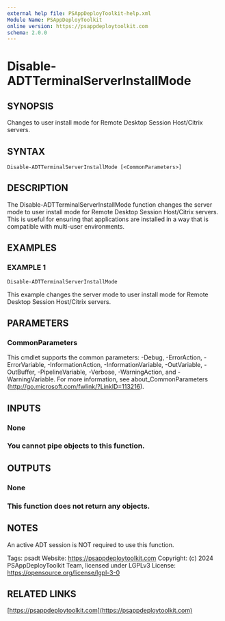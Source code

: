 ```yaml
---
external help file: PSAppDeployToolkit-help.xml
Module Name: PSAppDeployToolkit
online version: https://psappdeploytoolkit.com
schema: 2.0.0
---
```


# Disable-ADTTerminalServerInstallMode

## SYNOPSIS
Changes to user install mode for Remote Desktop Session Host/Citrix servers.

## SYNTAX

```
Disable-ADTTerminalServerInstallMode [<CommonParameters>]
```

## DESCRIPTION
The Disable-ADTTerminalServerInstallMode function changes the server mode to user install mode for Remote Desktop Session Host/Citrix servers.
This is useful for ensuring that applications are installed in a way that is compatible with multi-user environments.

## EXAMPLES

### EXAMPLE 1
```
Disable-ADTTerminalServerInstallMode
```

This example changes the server mode to user install mode for Remote Desktop Session Host/Citrix servers.

## PARAMETERS

### CommonParameters
This cmdlet supports the common parameters: -Debug, -ErrorAction, -ErrorVariable, -InformationAction, -InformationVariable, -OutVariable, -OutBuffer, -PipelineVariable, -Verbose, -WarningAction, and -WarningVariable.
For more information, see about_CommonParameters (http://go.microsoft.com/fwlink/?LinkID=113216).

## INPUTS

### None
### You cannot pipe objects to this function.
## OUTPUTS

### None
### This function does not return any objects.
## NOTES
An active ADT session is NOT required to use this function.

Tags: psadt
Website: https://psappdeploytoolkit.com
Copyright: (c) 2024 PSAppDeployToolkit Team, licensed under LGPLv3
License: https://opensource.org/license/lgpl-3-0

## RELATED LINKS

[https://psappdeploytoolkit.com](https://psappdeploytoolkit.com)


